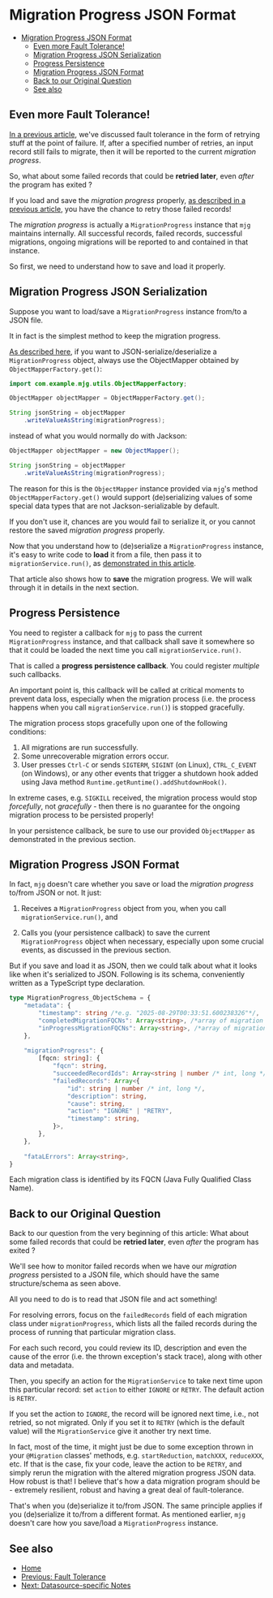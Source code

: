 # Migration Progress JSON Format

- [Migration Progress JSON Format](#migration-progress-json-format)
  - [Even more Fault Tolerance!](#even-more-fault-tolerance)
  - [Migration Progress JSON Serialization](#migration-progress-json-serialization)
  - [Progress Persistence](#progress-persistence)
  - [Migration Progress JSON Format](#migration-progress-json-format-1)
  - [Back to our Original Question](#back-to-our-original-question)
  - [See also](#see-also)

## Even more Fault Tolerance!

[In a previous article](./007-fault-tolerance.md),
we've discussed fault tolerance in the form
of retrying stuff at the point of failure.
If, after a specified number of retries,
an input record still fails to migrate,
then it will be reported to the current
*migration progress*.

So, what about some failed records that could
be **retried later**, even *after* the program
has exited ?

If you load and save the *migration progress*
properly, [as described in a previous article](./001-simple-example.md#5-run-mjg),
you have the chance to retry those failed records!

The *migration progress* is actually a
`MigrationProgress` instance that `mjg`
maintains internally. All successful
records, failed records, successful
migrations, ongoing migrations will
be reported to and contained in that
instance.

So first, we need to understand how to
save and load it properly.

## Migration Progress JSON Serialization

Suppose you want to load/save a
`MigrationProgress` instance from/to
a JSON file.

It in fact is the simplest method to
keep the migration progress.

[As described here](./000-overview.md#progress-persistence),
if you want to JSON-serialize/deserialize a
`MigrationProgress` object, always use the
ObjectMapper obtained by `ObjectMapperFactory.get()`:

```java
import com.example.mjg.utils.ObjectMapperFactory;

ObjectMapper objectMapper = ObjectMapperFactory.get();

String jsonString = objectMapper
    .writeValueAsString(migrationProgress);
```

instead of what you would normally do with Jackson:

```java
ObjectMapper objectMapper = new ObjectMapper();

String jsonString = objectMapper
    .writeValueAsString(migrationProgress);
```

The reason for this is the `ObjectMapper` instance
provided via `mjg`'s method `ObjectMapperFactory.get()`
would support (de)serializing values of some
special data types that are not Jackson-serializable
by default.

If you don't use it, chances are you would fail
to serialize it, or you cannot restore the saved
*migration progress* properly.

Now that you understand how to (de)serialize
a `MigrationProgress` instance, it's easy
to write code to **load** it from a file, then
pass it to `migrationService.run()`, as
[demonstrated in this article](./001-simple-example.md#5-run-mjg).

That article also shows how to **save**
the migration progress. We will walk through
it in details in the next section.

## Progress Persistence

You need to register a callback for `mjg` to pass
the current `MigrationProgress` instance, and that
callback shall save it somewhere so that it could
be loaded the next time you call `migrationService.run()`.

That is called a **progress persistence callback**.
You could register *multiple* such callbacks.

An important point is, this callback will be
called at critical moments to prevent data
loss, especially when the migration process
(i.e. the process happens when you call
`migrationService.run()`) is stopped gracefully.

The migration process stops gracefully
upon one of the following conditions:

1. All migrations are run successfully.
2. Some unrecoverable migration errors occur.
3. User presses `Ctrl-C` or sends `SIGTERM`,
    `SIGINT` (on Linux), `CTRL_C_EVENT` (on Windows),
    or any other events that trigger
    a shutdown hook added using Java method
    `Runtime.getRuntime().addShutdownHook()`.

In extreme cases, e.g. `SIGKILL` received, the
migration process would stop *forcefully*, not
*gracefully* - then there is no guarantee for
the ongoing migration process to be persisted
properly!

In your persistence callback, be sure to use
our provided `ObjectMapper` as demonstrated
in the previous section.

## Migration Progress JSON Format

In fact, `mjg` doesn't care whether you save or
load the *migration progress* to/from JSON
or not. It just:

1. Receives a `MigrationProgress` object from you,
    when you call `migrationService.run()`, and

2. Calls you (your persistence callback)
    to save the current `MigrationProgress`
    object when necessary, especially upon some
    crucial events, as discussed in the previous
    section.

But if you save and load it as JSON, then we
could talk about what it looks like when
it's serialized to JSON. Following is its schema,
conveniently written as a TypeScript type
declaration.

```typescript
type MigrationProgress_ObjectSchema = {
    "metadata": {
        "timestamp": string /*e.g. "2025-08-29T00:33:51.600238326"*/,
        "completedMigrationFQCNs": Array<string>, /*array of migration FQCNs*/
        "inProgressMigrationFQCNs": Array<string>, /*array of migration FQCNs*/
    },
    
    "migrationProgress": {
        [fqcn: string]: {
            "fqcn": string,
            "succeededRecordIds": Array<string | number /* int, long */>,
            "failedRecords": Array<{
                "id": string | number /* int, long */,
                "description": string,
                "cause": string,
                "action": "IGNORE" | "RETRY",
                "timestamp": string,
            }>,
        },
    },
    
    "fataLErrors": Array<string>,
}
```

Each migration class is identified by its FQCN
(Java Fully Qualified Class Name).

## Back to our Original Question

Back to our question from the very beginning
of this article: What about some failed records
that could be **retried later**, even *after*
the program has exited ?

We'll see how to monitor failed records when
we have our *migration progress* persisted
to a JSON file, which should have the same
structure/schema as seen above.

All you need to do is to read that JSON
file and act something!

For resolving errors, focus on the `failedRecords`
field of each migration class under `migrationProgress`,
which lists all the failed records during the
process of running that particular migration
class.

For each such record, you could review
its ID, description and even the cause of the
error (i.e. the thrown exception's stack trace),
along with other data and metadata.

Then, you specify an action for
the `MigrationService` to take next time
upon this particular record: set `action`
to either `IGNORE` or `RETRY`. The default
action is `RETRY`.

If you set the action to `IGNORE`, the
record will be ignored next time, i.e.,
not retried, so not migrated. Only if you set
it to `RETRY` (which is the default value)
will the `MigrationService` give it another try
next time.

In fact, most of the time, it might
just be due to some exception thrown in your
`@Migration` classes' methods, e.g. `startReduction`,
`matchXXX`, `reduceXXX`, etc. If that is the
case, fix your code, leave the action to
be `RETRY`, and simply rerun the migration
with the altered migration progress JSON
data. How robust is that! I believe that's
how a data migration program should be - extremely
resilient, robust and having a great deal of
fault-tolerance.

That's when you (de)serialize it to/from
JSON. The same principle applies if you
(de)serialize it to/from a different format.
As mentioned earlier, `mjg` doesn't care
how you save/load a `MigrationProgress`
instance.

## See also

- [Home](./README.md)
- [Previous: Fault Tolerance](./007-fault-tolerance.md)
- [Next: Datasource-specific Notes](./009-datasource-specific-notes.md)
